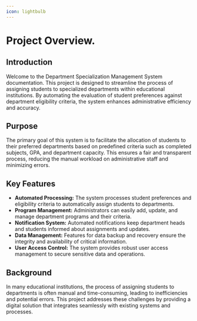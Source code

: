 ```yaml
---
icon: lightbulb
---
```


# Project Overview.

## Introduction

Welcome to the Department Specialization Management System documentation. This project is designed to streamline the process of assigning students to specialized departments within educational institutions. By automating the evaluation of student preferences against department eligibility criteria, the system enhances administrative efficiency and accuracy.

## **Purpose**

The primary goal of this system is to facilitate the allocation of students to their preferred departments based on predefined criteria such as completed subjects, GPA, and department capacity. This ensures a fair and transparent process, reducing the manual workload on administrative staff and minimizing errors.

## **Key Features**

* **Automated Processing:** The system processes student preferences and eligibility criteria to automatically assign students to departments.
* **Program Management:** Administrators can easily add, update, and manage department programs and their criteria.
* **Notification System:** Automated notifications keep department heads and students informed about assignments and updates.
* **Data Management:** Features for data backup and recovery ensure the integrity and availability of critical information.
* **User Access Control:** The system provides robust user access management to secure sensitive data and operations.

## **Background**

In many educational institutions, the process of assigning students to departments is often manual and time-consuming, leading to inefficiencies and potential errors. This project addresses these challenges by providing a digital solution that integrates seamlessly with existing systems and processes.
